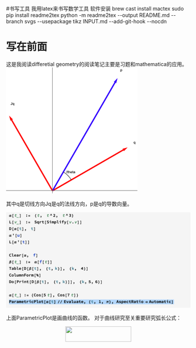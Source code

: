 #书写工具
我用latex来书写数学工具
软件安装
brew cast install mactex
sudo pip install readme2tex
python -m readme2tex --output README.md --branch svgs --usepackage tikz INPUT.md --add-git-hook --nocdn
# 写在前面
 这是我阅读differetial geometry的阅读笔记主要是习题和mathematica的应用。
 ![figure1-1示意图](./figure1-1.png)
 
 其中q是切线方向Jq是q的法线方向，p是q的导数向量。

![Mathematica1-2note](./note1-2.png)

上面ParametricPlot是画曲线的函数。
对于曲线研究至关重要研究弧长公式：  

<p align="center"><img src="svgs/9b0d59d08107e1109f212972c122b33d.svg?invert_in_darkmode" align=middle width=179.74779405pt height=41.27894265pt/></p>


